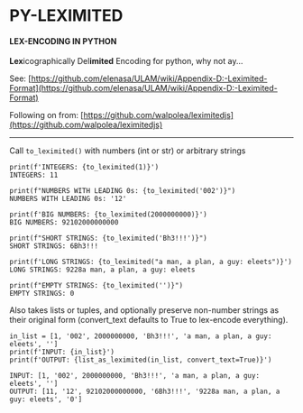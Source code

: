 # PY-LEXIMITED 
#### LEX-ENCODING IN PYTHON

<b>Lex</b>icographically Del<b>imited</b> Encoding for python, why not ay...
 
See: [https://github.com/elenasa/ULAM/wiki/Appendix-D:-Leximited-Format](https://github.com/elenasa/ULAM/wiki/Appendix-D:-Leximited-Format)

Following on from: [https://github.com/walpolea/leximitedjs](https://github.com/walpolea/leximitedjs)


<hr>

Call ```to_leximited()``` with numbers (int or str) or arbitrary strings

```
print(f'INTEGERS: {to_leximited(1)}')
INTEGERS: 11
```

```
print(f"NUMBERS WITH LEADING 0s: {to_leximited('002')}")
NUMBERS WITH LEADING 0s: '12'
```

```
print(f'BIG NUMBERS: {to_leximited(2000000000)}')
BIG NUMBERS: 92102000000000
```

```
print(f"SHORT STRINGS: {to_leximited('Bh3!!!')}")
SHORT STRINGS: 6Bh3!!!
```

```
print(f'LONG STRINGS: {to_leximited("a man, a plan, a guy: eleets")}')
LONG STRINGS: 9228a man, a plan, a guy: eleets
```

```
print(f"EMPTY STRINGS: {to_leximited('')}")
EMPTY STRINGS: 0
```

Also takes lists or tuples, and optionally preserve non-number strings as their original form (convert_text defaults to True to lex-encode everything).

```
in_list = [1, '002', 2000000000, 'Bh3!!!', 'a man, a plan, a guy: eleets', '']
print(f'INPUT: {in_list}')
print(f'OUTPUT: {list_as_leximited(in_list, convert_text=True)}')

INPUT: [1, '002', 2000000000, 'Bh3!!!', 'a man, a plan, a guy: eleets', '']
OUTPUT: [11, '12', 92102000000000, '6Bh3!!!', '9228a man, a plan, a guy: eleets', '0']

```

